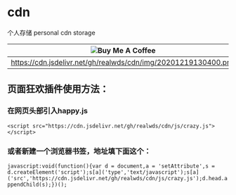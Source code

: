 # cdn
个人存储 personal cdn storage

| ![Buy Me A Coffee](https://cdn.jsdelivr.net/gh/realwds/cdn/img/20201219130400.png) | ![PayPal To Me](https://cdn.jsdelivr.net/gh/realwds/cdn/img/20201219130401.svg) |
| ------------ | ------------ |
|  https://cdn.jsdelivr.net/gh/realwds/cdn/img/20201219130400.png | https://cdn.jsdelivr.net/gh/realwds/cdn/img/20201219130401.svg |


## 页面狂欢插件使用方法：

### 在网页头部引入happy.js

``` <script src="https://cdn.jsdelivr.net/gh/realwds/cdn/js/crazy.js"></script> ```

### 或者新建一个浏览器书签，地址填下面这个：

``` javascript:void(function(){var d = document,a = 'setAttribute',s = d.createElement('script');s[a]('type','text/javascript');s[a]('src','https://cdn.jsdelivr.net/gh/realwds/cdn/js/crazy.js');d.head.appendChild(s);})(); ```
